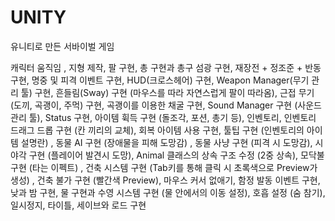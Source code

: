 # UNITY

유니티로 만든 서바이벌 게임

캐릭터 움직임 , 지형 제작, 팔 구현, 총 구현과 총구 섬광 구현, 재장전 + 정조준 + 반동 구현, 명중 및 피격 이벤트 구현, HUD(크로스헤어) 구현, 
Weapon Manager(무기 관리 툴) 구현, 흔들림(Sway) 구현 (마우스를 따라 자연스럽게 팔이 따라옴), 근접 무기(도끼, 곡괭이, 주먹) 구현, 
곡괭이를 이용한 채굴 구현, Sound Manager 구현 (사운드 관리 툴), Status 구현, 아이템 휙득 구현 (돌조각, 포션, 총기 등), 인벤토리, 인벤토리 드래그 드롭 구현 (칸 끼리의 교체),
회복 아이템 사용 구현, 툴팁 구현 (인벤토리의 아이템 설명란) , 동물 AI 구현 (장애물을 피해 도망감) , 동물 사냥 구현 (피격 시 도망감), 시야각 구현 (플레이어 발견시 도망),
Animal 클래스의 상속 구조 수정 (2중 상속), 모닥불 구현 (타는 이펙트) , 건축 시스템 구현 (Tab키를 통해 클릭 시 초록색으로 Preview가 생성) , 건축 불가 구현 (빨간색 Preview),
마우스 커서 없애기, 함정 발동 이벤트 구현, 낮과 밤 구현, 물 구현과 수영 시스템 구현 (물 안에서의 이동 설정), 호흡 설정 (숨 참기), 일시정지, 타이틀, 세이브와 로드 구현
